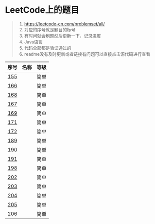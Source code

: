# LeetCode上的题目

> 1. https://leetcode-cn.com/problemset/all/ 
> 2. 对应的序号就是题目的标号
> 3. 有时间就会刷题然后更新一下，记录进度
> 4. Java语言
> 5. 代码全部都是验证通过的
> 6. readme没有及时更新或者链接有问题可以直接点击源代码进行查看


序号|名称|等级
:-:|:-:|:-:
[155][155]| |简单
[166][166]| |简单
[168][168]| |简单
[167][167]| |简单
[169][169]| |简单
[171][171]| |简单
[172][172]| |简单
[189][189]| |简单
[190][190]| |简单
[191][191]| |简单
[198][198]| |简单
[202][202]| |简单
[203][203]| |简单
[204][204]| |简单
[205][205]| |简单
[206][206]| |简单


[155]:https://gitlab.com/ZoharAndroid/leetcode/blob/master/_155.java 
[166]:https://gitlab.com/ZoharAndroid/leetcode/blob/master/_166.java
[168]:https://gitlab.com/ZoharAndroid/leetcode/blob/master/_168.java
[167]:https://gitlab.com/ZoharAndroid/leetcode/blob/master/_167.java
[169]:https://gitlab.com/ZoharAndroid/leetcode/blob/master/_169.java
[171]:https://gitlab.com/ZoharAndroid/leetcode/blob/master/_171.java
[172]:https://gitlab.com/ZoharAndroid/leetcode/blob/master/_172.java
[189]:https://gitlab.com/ZoharAndroid/leetcode/blob/master/_189.java
[190]:https://gitlab.com/ZoharAndroid/leetcode/blob/master/_190.java
[191]:https://gitlab.com/ZoharAndroid/leetcode/blob/master/_191.java
[198]:https://gitlab.com/ZoharAndroid/leetcode/blob/master/_198.java
[202]:https://gitlab.com/ZoharAndroid/leetcode/blob/master/_202.java
[203]:https://gitlab.com/ZoharAndroid/leetcode/blob/master/_203.java
[204]:https://gitlab.com/ZoharAndroid/leetcode/blob/master/_204.java
[205]:https://gitlab.com/ZoharAndroid/leetcode/blob/master/_205.java
[206]:https://gitlab.com/ZoharAndroid/leetcode/blob/master/_206.java



